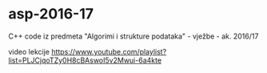 # asp-2016-17
C++ code iz predmeta "Algorimi i strukture podataka" - vježbe - ak. 2016/17

video lekcije
https://www.youtube.com/playlist?list=PLJCjqoTZy0H8cBAswoI5v2Mwui-6a4kte
